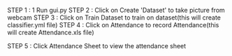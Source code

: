 STEP 1 : 1 Run gui.py
STEP 2 : Click on Create 'Dataset' to take picture from webcam
STEP 3 : Click on Train Dataset to train on dataset(this will create classifier.yml file)
STEP 4 : Click on Attendance to record Attendance(this will create Attendance.xls file)

STEP 5 : Click Attendance Sheet to view the attendance sheet

